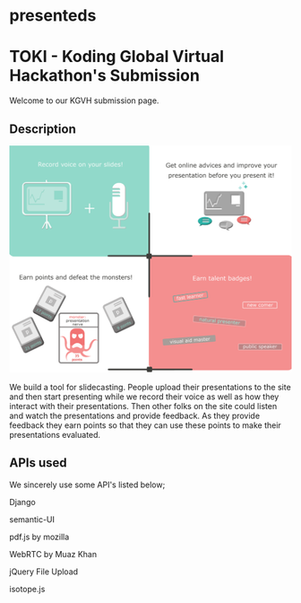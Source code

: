 presenteds
==========

# TOKI - Koding Global Virtual Hackathon's Submission

Welcome to our KGVH submission page.

## Description

[![Presenteds](https://raw.githubusercontent.com/ertancan/presenteds/master/presenteds/static/img/desc.png "Presenteds")](http://uekkbf02d1db.ertank.koding.io:8000/)

We build a tool for slidecasting. People upload their presentations to the site and then start presenting while we record their voice as well as how they interact with their presentations. Then other folks on the site could listen and watch the presentations and provide feedback. As they provide feedback they earn points so that they can use these points to make their presentations evaluated. 


## APIs used

We sincerely use some API's listed below;

Django

semantic-UI

pdf.js by mozilla

WebRTC by Muaz Khan

jQuery File Upload

isotope.js

